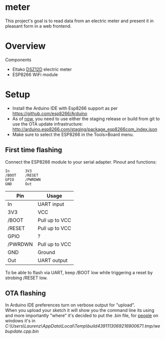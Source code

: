 # meter
This project's goal is to read data from an electric meter and present it in pleasant form in a web frontend.

# Overview

Components
 * Eltako [DSZ12D](http://www.eltako.com/fileadmin/downloads/de/_bedienung/DSZ12D_28365612-1_internet_dtsch.pdf) electric meter
 * ESP8266 WiFi module
  

# Setup
 * Install the Arduino IDE with Esp8266 support as per https://github.com/esp8266/Arduino
 * As of [now](https://github.com/esp8266/Arduino/issues/268#issuecomment-111174573), you need to use either the staging release or build from git to use the OTA update infrastructure: http://arduino.esp8266.com/staging/package_esp8266com_index.json
 * Make sure to select the ESP8266 in the Tools>Board menu.

## First time flashing
Connect the ESP8266 module to your serial adapter. Pinout and functions:

```
In       3V3
/BOOT    /RESET
GPIO     /PWRDWN
GND      Out
```

| Pin | Usage |
| --- | -------- |
| In | UART input |
| 3V3 | VCC |
| /BOOT | Pull up to VCC |
| /RESET | Pull up to VCC |
| GPIO | ? |
| /PWRDWN | Pull up to VCC |
| GND | Ground |
| Out | UART output |

To be able to flash via UART, keep /BOOT low while triggering a reset by strobing /RESET low.

## OTA flashing

In Arduino IDE preferences turn on verbose output for "upload".  
When you upload your sketch it will show you the command line its using and more importantly "where" it's decided to put the .bin file, for [people](http://www.esp8266.com/viewtopic.php?p=20942#p20942) on windows it's in *C:\Users\Laurenz\AppData\Local\Temp\build4391113069216900671.tmp/webupdate.cpp.bin*
